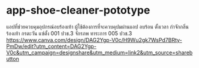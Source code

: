 # app-shoe-cleaner-pototype
แอปที่ช่วยควบคุมอุปกรณ์อบร้องเท้า ผู้ใช้ต้องการที่จะควบคุปมผ่านแอป อบร้อน ตั้งเวลา กำจักกลิ่นร้องเท้า
กรตะวัน แซ่ตั้ง 001 ปวช.3
จักรภพ ทาระการ 005 ปวช.3
https://www.canva.com/design/DAG2Ygp-V0c/H9Wu2gk7WsPd7BRty-PmDw/edit?utm_content=DAG2Ygp-V0c&utm_campaign=designshare&utm_medium=link2&utm_source=sharebutton
